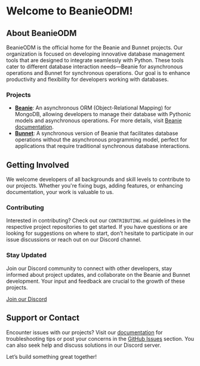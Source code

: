 # Welcome to BeanieODM!

## About BeanieODM
BeanieODM is the official home for the Beanie and Bunnet projects. Our organization is focused on developing innovative database management tools that are designed to integrate seamlessly with Python. These tools cater to different database interaction needs—Beanie for asynchronous operations and Bunnet for synchronous operations. Our goal is to enhance productivity and flexibility for developers working with databases.

### Projects
- **[Beanie](https://github.com/BeanieODM/beanie)**: An asynchronous ORM (Object-Relational Mapping) for MongoDB, allowing developers to manage their database with Pythonic models and asynchronous operations. For more details, visit [Beanie documentation](https://beanie-odm.dev/).
- **[Bunnet](https://github.com/BeanieODM/bunnet)**: A synchronous version of Beanie that facilitates database operations without the asynchronous programming model, perfect for applications that require traditional synchronous database interactions.

## Getting Involved
We welcome developers of all backgrounds and skill levels to contribute to our projects. Whether you're fixing bugs, adding features, or enhancing documentation, your work is valuable to us.

### Contributing
Interested in contributing? Check out our `CONTRIBUTING.md` guidelines in the respective project repositories to get started. If you have questions or are looking for suggestions on where to start, don’t hesitate to participate in our issue discussions or reach out on our Discord channel.

### Stay Updated
Join our Discord community to connect with other developers, stay informed about project updates, and collaborate on the Beanie and Bunnet development. Your input and feedback are crucial to the growth of these projects.

[Join our Discord](https://discord.gg/AwwTrbCASP)

## Support or Contact
Encounter issues with our projects? Visit our [documentation](https://beanie-odm.dev/) for troubleshooting tips or post your concerns in the [GitHub Issues](https://github.com/BeanieODM/beanie/issues) section. You can also seek help and discuss solutions in our Discord server.

Let’s build something great together!
